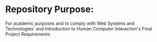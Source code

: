 <h1>Repository Purpose:</h1>
<p>For academic purposes and to comply with Web Systems and Technologies' and Introduction to Human Computer Interaction's Final Project Requirements</p>
